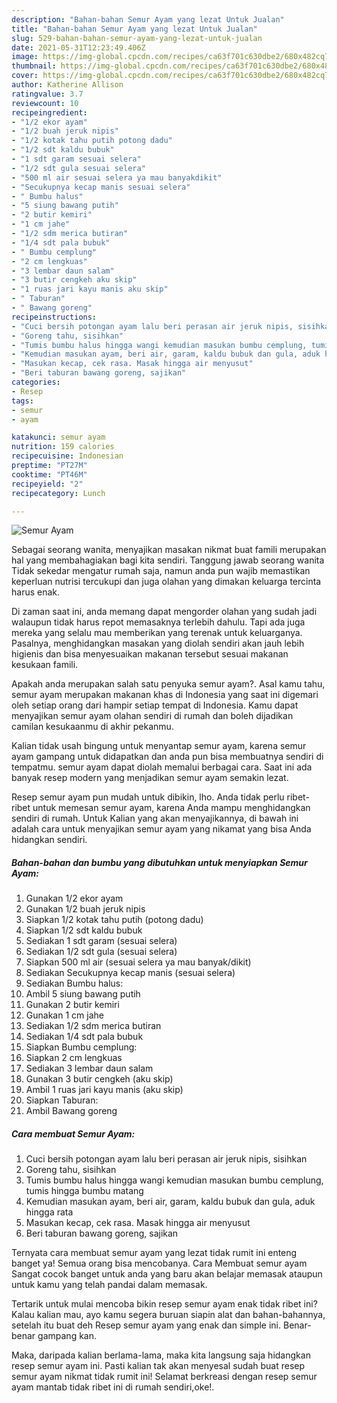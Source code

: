 ```yaml
---
description: "Bahan-bahan Semur Ayam yang lezat Untuk Jualan"
title: "Bahan-bahan Semur Ayam yang lezat Untuk Jualan"
slug: 529-bahan-bahan-semur-ayam-yang-lezat-untuk-jualan
date: 2021-05-31T12:23:49.406Z
image: https://img-global.cpcdn.com/recipes/ca63f701c630dbe2/680x482cq70/semur-ayam-foto-resep-utama.jpg
thumbnail: https://img-global.cpcdn.com/recipes/ca63f701c630dbe2/680x482cq70/semur-ayam-foto-resep-utama.jpg
cover: https://img-global.cpcdn.com/recipes/ca63f701c630dbe2/680x482cq70/semur-ayam-foto-resep-utama.jpg
author: Katherine Allison
ratingvalue: 3.7
reviewcount: 10
recipeingredient:
- "1/2 ekor ayam"
- "1/2 buah jeruk nipis"
- "1/2 kotak tahu putih potong dadu"
- "1/2 sdt kaldu bubuk"
- "1 sdt garam sesuai selera"
- "1/2 sdt gula sesuai selera"
- "500 ml air sesuai selera ya mau banyakdikit"
- "Secukupnya kecap manis sesuai selera"
- " Bumbu halus"
- "5 siung bawang putih"
- "2 butir kemiri"
- "1 cm jahe"
- "1/2 sdm merica butiran"
- "1/4 sdt pala bubuk"
- " Bumbu cemplung"
- "2 cm lengkuas"
- "3 lembar daun salam"
- "3 butir cengkeh aku skip"
- "1 ruas jari kayu manis aku skip"
- " Taburan"
- " Bawang goreng"
recipeinstructions:
- "Cuci bersih potongan ayam lalu beri perasan air jeruk nipis, sisihkan"
- "Goreng tahu, sisihkan"
- "Tumis bumbu halus hingga wangi kemudian masukan bumbu cemplung, tumis hingga bumbu matang"
- "Kemudian masukan ayam, beri air, garam, kaldu bubuk dan gula, aduk hingga rata"
- "Masukan kecap, cek rasa. Masak hingga air menyusut"
- "Beri taburan bawang goreng, sajikan"
categories:
- Resep
tags:
- semur
- ayam

katakunci: semur ayam 
nutrition: 159 calories
recipecuisine: Indonesian
preptime: "PT27M"
cooktime: "PT46M"
recipeyield: "2"
recipecategory: Lunch

---
```



![Semur Ayam](https://img-global.cpcdn.com/recipes/ca63f701c630dbe2/680x482cq70/semur-ayam-foto-resep-utama.jpg)

Sebagai seorang wanita, menyajikan masakan nikmat buat famili merupakan hal yang membahagiakan bagi kita sendiri. Tanggung jawab seorang  wanita Tidak sekedar mengatur rumah saja, namun anda pun wajib memastikan keperluan nutrisi tercukupi dan juga olahan yang dimakan keluarga tercinta harus enak.

Di zaman  saat ini, anda memang dapat mengorder olahan yang sudah jadi walaupun tidak harus repot memasaknya terlebih dahulu. Tapi ada juga mereka yang selalu mau memberikan yang terenak untuk keluarganya. Pasalnya, menghidangkan masakan yang diolah sendiri akan jauh lebih higienis dan bisa menyesuaikan makanan tersebut sesuai makanan kesukaan famili. 



Apakah anda merupakan salah satu penyuka semur ayam?. Asal kamu tahu, semur ayam merupakan makanan khas di Indonesia yang saat ini digemari oleh setiap orang dari hampir setiap tempat di Indonesia. Kamu dapat menyajikan semur ayam olahan sendiri di rumah dan boleh dijadikan camilan kesukaanmu di akhir pekanmu.

Kalian tidak usah bingung untuk menyantap semur ayam, karena semur ayam gampang untuk didapatkan dan anda pun bisa membuatnya sendiri di tempatmu. semur ayam dapat diolah memalui berbagai cara. Saat ini ada banyak resep modern yang menjadikan semur ayam semakin lezat.

Resep semur ayam pun mudah untuk dibikin, lho. Anda tidak perlu ribet-ribet untuk memesan semur ayam, karena Anda mampu menghidangkan sendiri di rumah. Untuk Kalian yang akan menyajikannya, di bawah ini adalah cara untuk menyajikan semur ayam yang nikamat yang bisa Anda hidangkan sendiri.

<!--inarticleads1-->

##### Bahan-bahan dan bumbu yang dibutuhkan untuk menyiapkan Semur Ayam:

1. Gunakan 1/2 ekor ayam
1. Gunakan 1/2 buah jeruk nipis
1. Siapkan 1/2 kotak tahu putih (potong dadu)
1. Siapkan 1/2 sdt kaldu bubuk
1. Sediakan 1 sdt garam (sesuai selera)
1. Sediakan 1/2 sdt gula (sesuai selera)
1. Siapkan 500 ml air (sesuai selera ya mau banyak/dikit)
1. Sediakan Secukupnya kecap manis (sesuai selera)
1. Sediakan  Bumbu halus:
1. Ambil 5 siung bawang putih
1. Gunakan 2 butir kemiri
1. Gunakan 1 cm jahe
1. Sediakan 1/2 sdm merica butiran
1. Sediakan 1/4 sdt pala bubuk
1. Siapkan  Bumbu cemplung:
1. Siapkan 2 cm lengkuas
1. Sediakan 3 lembar daun salam
1. Gunakan 3 butir cengkeh (aku skip)
1. Ambil 1 ruas jari kayu manis (aku skip)
1. Siapkan  Taburan:
1. Ambil  Bawang goreng




<!--inarticleads2-->

##### Cara membuat Semur Ayam:

1. Cuci bersih potongan ayam lalu beri perasan air jeruk nipis, sisihkan
1. Goreng tahu, sisihkan
1. Tumis bumbu halus hingga wangi kemudian masukan bumbu cemplung, tumis hingga bumbu matang
1. Kemudian masukan ayam, beri air, garam, kaldu bubuk dan gula, aduk hingga rata
1. Masukan kecap, cek rasa. Masak hingga air menyusut
1. Beri taburan bawang goreng, sajikan




Ternyata cara membuat semur ayam yang lezat tidak rumit ini enteng banget ya! Semua orang bisa mencobanya. Cara Membuat semur ayam Sangat cocok banget untuk anda yang baru akan belajar memasak ataupun untuk kamu yang telah pandai dalam memasak.

Tertarik untuk mulai mencoba bikin resep semur ayam enak tidak ribet ini? Kalau kalian mau, ayo kamu segera buruan siapin alat dan bahan-bahannya, setelah itu buat deh Resep semur ayam yang enak dan simple ini. Benar-benar gampang kan. 

Maka, daripada kalian berlama-lama, maka kita langsung saja hidangkan resep semur ayam ini. Pasti kalian tak akan menyesal sudah buat resep semur ayam nikmat tidak rumit ini! Selamat berkreasi dengan resep semur ayam mantab tidak ribet ini di rumah sendiri,oke!.

